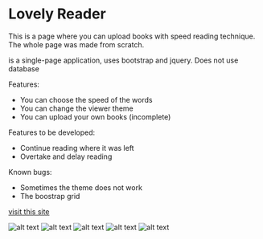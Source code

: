 # Lovely Reader
This is a page where you can upload books with speed reading technique. The whole page was made from scratch.

is a single-page application, uses bootstrap and jquery. Does not use database

Features:
  * You can choose the speed of the words
  * You can change the viewer theme
  * You can upload your own books (incomplete)
  
 Features to be developed:
  * Continue reading where it was left
  * Overtake and delay reading
  
  Known bugs:
  * Sometimes the theme does not work
  * The boostrap grid

[visit this site](https://gearlo.000webhostapp.com/LovelyReader/index.php)

![alt text](https://gearlo.000webhostapp.com/LovelyReader/screenshots/LR_05.png "")
![alt text](https://gearlo.000webhostapp.com/LovelyReader/screenshots/LR_06.png "")
![alt text](https://gearlo.000webhostapp.com/LovelyReader/screenshots/LR_01.png "")
![alt text](https://gearlo.000webhostapp.com/LovelyReader/screenshots/LR_02.png "")
![alt text](https://gearlo.000webhostapp.com/LovelyReader/screenshots/LR_03.png "")
